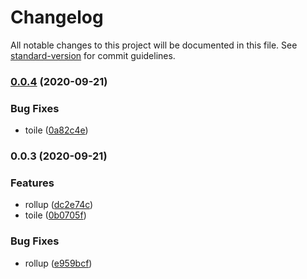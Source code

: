 # Changelog

All notable changes to this project will be documented in this file. See [standard-version](https://github.com/conventional-changelog/standard-version) for commit guidelines.

### [0.0.4](https://upcwangying.github.com/toile/toile/compare/v0.0.3...v0.0.4) (2020-09-21)


### Bug Fixes

* toile ([0a82c4e](https://upcwangying.github.com/toile/toile/commit/0a82c4e28266a9dec691ae76bd68b7770e4fc13b))

### 0.0.3 (2020-09-21)


### Features

* rollup ([dc2e74c](https://upcwangying.github.com/toile/toile/commit/dc2e74c7b9b1bf95c4e3684069abe9915c3ac2ce))
* toile ([0b0705f](https://upcwangying.github.com/toile/toile/commit/0b0705f6dd80bf779414e64fe0176ce1d3bed81b))


### Bug Fixes

* rollup ([e959bcf](https://upcwangying.github.com/toile/toile/commit/e959bcfde2f92808b3686d33ae9e7ebdad0a6647))
